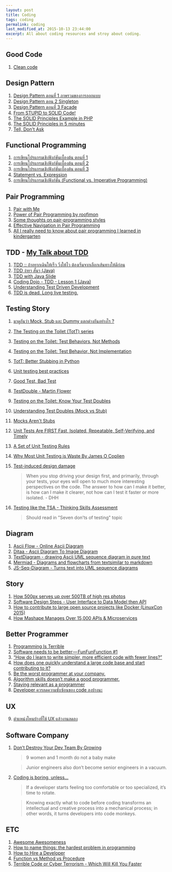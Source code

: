 ```yaml
---
layout: post
title: Coding
tags: coding
permalink: coding
last_modified_at: 2015-10-13 23:44:00
excerpt: All about coding resources and stroy about coding.
---
```


## Good Code
1. [Clean code](http://www.slideshare.net/arturoherrero/clean-code-8036914)

## Design Pattern
1. [Design Pattern ตอนที่ 1 ภาพรวมของการออกแบบ](https://www.youtube.com/watch?v=XNQs1Z1qz64)
2. [Design Pattern ตอน 2 Singleton](https://www.youtube.com/watch?v=7aTPriFeqwE)
3. [Design Pattern ตอนที่ 3 Facade](https://www.youtube.com/watch?v=uk4KcSWVVW8)
4. [From STUPID to SOLID Code!](http://williamdurand.fr/2013/07/30/from-stupid-to-solid-code/#single-responsibility-principle)
5. [The SOLID Principles Example in PHP](http://code.tutsplus.com/series/the-solid-principles--cms-634)
6. [The SOLID Principles in 5 minutes](https://www.youtube.com/playlist?list=PLs8F9-fy20QQ3UcgiFCcoyhXn5T0bq_3G)
7. [Tell, Don't Ask](https://robots.thoughtbot.com/tell-dont-ask)

## Functional Programming
1. [การเขียนโปรแกรมเชิงฟังก์ชันเบื้องต้น ตอนที่ 1](https://www.youtube.com/watch?v=WFYfF-jjD70)
2. [การเขียนโปรแกรมเชิงฟังก์ชันเบื้องต้น ตอนที่ 2](https://www.youtube.com/watch?v=FtUWlO-zvLU)
3. [การเขียนโปรแกรมเชิงฟังก์ชันเบื้องต้น ตอนที่ 3](https://www.youtube.com/watch?v=IqRm27tuBYI)
4. [Statement vs.
   Expression](http://fsharpthai.com/statement-vs-expression/)
5. [การเขียนโปรแกรมเชิงฟังก์ชั่น (Functional vs. Imperative
   Programming)](http://fsharpthai.com/fp-vs-ip/)

## Pair Programming <a name="pair-programming"></a>
1. [Pair with Me](http://www.pairprogramwith.me)
2. [Power of Pair Programming by roofimon](https://www.youtube.com/watch?v=l8W6T5Opfcw)
3. [Some thoughts on pair-programming styles](http://articles.coreyhaines.com/posts/thoughts-on-pair-programming/)
4. [Effective Navigation in Pair Programming](https://www.thoughtworks.com/insights/blog/effective-navigation-in-pair-programming)
5. [All I really need to know about pair programming I learned in kindergarten](http://www.cs.rice.edu/~mgricken/teaching/402/09-spring/readings/Everything.pdf)

## TDD - [My Talk about TDD]({{site.url}}/talks/barcampsk4/)
1. [TDD :: ถ้าอยากเดินให้เร็ว วิ่งให้ไว ต้องเริ่มจากเลือกเส้นทางให้ดีก่อน](http://www.somkiat.cc/tdd-choose-the-right-way/)
1. [TDD ง่ายๆ สั้นๆ (Java)](https://www.youtube.com/watch?v=9OQeO64x-2k)
2. [TDD with Java Slide](https://github.com/up1/course_php_101/blob/master/slide/10-SPRINT3R-TDD.pdf)
2. [Coding Dojo - TDD - Lesson 1 (Java)](https://www.youtube.com/watch?v=4UM73byPFlA)
3. [Understanding Test Driven Development](https://www.youtube.com/watch?v=q5Xd1tmIgec)
4. [TDD is dead. Long live testing.](http://david.heinemeierhansson.com/2014/tdd-is-dead-long-live-testing.html)


## Testing Story
1. [มาดูกันว่า Mock, Stub และ Dummy แตกต่างกันอย่างไร ?](http://www.somkiat.cc/test-double-mock-stub-and-dummy/)
1. [The Testing on the Toilet (TotT) series](http://googletesting.blogspot.com/search/label/TotT)
2. [Testing on the Toilet: Test Behaviors, Not Methods](http://googletesting.blogspot.com/2014/04/testing-on-toilet-test-behaviors-not.html)
3. [Testing on the Toilet: Test Behavior, Not Implementation](http://googletesting.blogspot.com/2013/08/testing-on-toilet-test-behavior-not.html)
4. [TotT: Better Stubbing in Python](http://googletesting.blogspot.com/2007/01/better-stubbing-in-python.html)
5. [Unit testing best practices](http://www.slideshare.net/nickokiss/unit-testing-best-practices)
6. [Good Test, Bad Test](http://late.am/post/2015/04/20/good-test-bad-test.html)
7. [TestDouble - Martin Flower](http://www.martinfowler.com/bliki/TestDouble.html)
8. [Testing on the Toilet: Know Your Test Doubles](http://googletesting.blogspot.com/2013/07/testing-on-toilet-know-your-test-doubles.html)
9. [Understanding Test Doubles (Mock vs Stub)](https://adamcod.es/2014/05/15/test-doubles-mock-vs-stub.html)
10. [Mocks Aren't Stubs](http://martinfowler.com/articles/mocksArentStubs.html)
11. [Unit Tests Are FIRST Fast, Isolated, Repeatable, Self-Verifying, and Timely](https://pragprog.com/magazines/2012-01/unit-tests-are-first)
12. [A Set of Unit Testing Rules](http://www.artima.com/weblogs/viewpost.jsp?thread=126923)
5. [Why Most Unit Testing is Waste By James O Coplien](http://www.rbcs-us.com/documents/Why-Most-Unit-Testing-is-Waste.pdf)
6. [Test-induced design damage](http://david.heinemeierhansson.com/2014/test-induced-design-damage.html)

    > When you stop driving your design first, and primarily, through your
    > tests, your eyes will open to much more interesting perspectives on
    > the code. The answer to how can I make it better, is how can I make it
    > clearer, not how can I test it faster or more isolated. - DHH

7. [Testing like the TSA - Thinking Skills Assessment](https://signalvnoise.com/posts/3159-testing-like-the-tsa)

    > Should read in "Seven don’ts of testing" topic


## Diagram
1. [Ascii Flow - Online Ascii Diagram](http://asciiflow.com)
2. [Ditaa - Ascii Diagram To Image Diagram](http://ditaa.sourceforge.net)
3. [TextDiagram - drawing Ascii UML sequence diagram in pure text](http://weidagang.github.io/text-diagram/)
4. [Mermiad - Diagrams and flowcharts from textsimilar to markdown](http://knsv.github.io/mermaid/index.html)
5. [JS-Seq-Diagram - Turns text into UML sequence diagrams](https://bramp.github.io/js-sequence-diagrams/)

## Story
1. [How 500px serves up over 500TB of high res photos](http://stackshare.io/500px/how-500px-serves-up-over-500tb-of-high-res-photos)
2. [Software Design Steps - User Interface to Data Model then API](https://medium.com/product-craftsmanship/software-design-steps-b981173d4ef)
3. [How to contribute to large open source projects like Docker (LinuxCon 2015)](http://www.slideshare.net/jpetazzo/how-to-contribute-to-large-open-source-projects-like-docker-linuxcon-2015)
4. [How Mashape Manages Over 15,000 APIs & Microservices](http://stackshare.io/mashape/how-mashape-manages-over-15-000-apis-microservices)

## Better Programmer
1. [Programming Is Terrible](http://pastebin.com/ed1pP9Ak)
2. [Software needs to be better — FunFunFunction #1](https://medium.com/humans-create-software/software-needs-to-be-better-funfunfunction-1-411942de9768)
3. [“How do I learn to write simpler, more efficient code with fewer lines?”](https://medium.com/humans-create-software/how-do-i-learn-to-write-simpler-more-efficient-code-with-fewer-lines-da0fe693146e)
4. [How does one quickly understand a large code base and start contributing to it?](https://medium.com/humans-create-software/how-does-one-quickly-understand-a-new-code-base-and-start-contributing-to-it-d19572ca9e3b)
5. [Be the worst programmer at your company.](https://medium.com/humans-create-software/be-the-worst-programmer-at-your-company-df10d39a069e)
6. [Algorithm skills doesn’t make a good programmer.](https://medium.com/@mpjme/algorithm-skills-doesnt-make-a-good-programmer-bb467f46c596)
7. [Staying relevant as a programmer](https://medium.com/humans-create-software/staying-relevant-as-a-programmer-e9f18b1b0e43)
8. [Developer ควรลดความซับซ้อนของ code ลงบ้างนะ](http://www.somkiat.cc/developer-should-reduce-code-complexity/)

## UX
9. [ตำแหน่งไหนบ้างที่ใช้ UX แล้วงานลดลง](http://uxacademy.in.th/study/2015/10/21/why-everyone-should-learn-ux.html)

## Software Company
1. [Don’t Destroy Your Dev Team By
   Growing](https://medium.com/swlh/don-t-destroy-your-dev-team-by-growing-eef50d83090e#.3k554lgk1)

    > 9 women and 1 month do not a baby make

    > Junior engineers also don’t become senior engineers in a vacuum.

2. [Coding is boring, unless…](https://blog.enki.com/coding-is-boring-unless-4e496720d664)

    > If a developer starts feeling too comfortable or too specialized,
    > it’s time to rotate.

    > Knowing exactly what to code before coding transforms an
    > intellectual and creative process into a mechanical process;
    > in other words, it turns developers into code monkeys.

## ETC
1. [Awesome Awesomeness](https://github.com/bayandin/awesome-awesomeness)
2. [How to name things: the hardest problem in programming](http://www.slideshare.net/pirhilton/how-to-name-things-the-hardest-problem-in-programming)
3. [How to Hire a Developer](https://adamcod.es/2013/02/28/how-to-hire-a-developer.html)
4. [Function vs Method vs Procedure](https://adamcod.es/2013/09/27/function-method-procedure.html)
5. [Terrible Code or Cyber Terrorism - Which Will Kill You Faster](https://www.youtube.com/watch?v=SX0RuFpR2qU)

